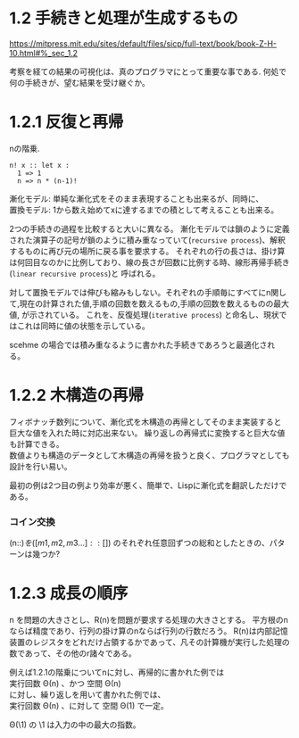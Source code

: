 
# 1.2 手続きと処理が生成するもの

https://mitpress.mit.edu/sites/default/files/sicp/full-text/book/book-Z-H-10.html#%_sec_1.2  

考察を経ての結果の可視化は、真のプログラマにとって重要な事である.
何処で何の手続きが、望む結果を受け継ぐか。

# 1.2.1 反復と再帰

nの階乗.
```
n! x :: let x :
  1 => 1
  n => n * (n-1)!
```

漸化モデル: 単純な漸化式をそのまま表現することも出来るが、同時に、  
置換モデル: 1から数え始めてxに達するまでの積として考えることも出来る。  

2つの手続きの過程を比較すると大いに異なる。
漸化モデルでは鎖のように定義された演算子の記号が鎖のように積み重なっていて(`recursive process`)、解釈するものに再び元の場所に戻る事を要求する。
それぞれの行の長さは、掛け算は何回目なのかに比例しており、線の長さが回数に比例する時、線形再帰手続き(`linear recursive process`)と 呼ばれる。

対して置換モデルでは伸びも縮みもしない。それぞれの手順毎にすべてにn関して,現在の計算された値,手順の回数を数えるもの,手順の回数を数えるものの最大値, が示されている。 これを、反復処理(`iterative process`) と命名し、現状ではこれは同時に値の状態を示している。


scehme の場合では積み重なるように書かれた手続きであろうと最適化される。


# 1.2.2 木構造の再帰

フィボナッチ数列について、漸化式を木構造の再帰としてそのまま実装すると 巨大な値を入れた時に対応出来ない。 繰り返しの再帰式に変換すると巨大な値も計算できる。  
 数値よりも構造のデータとして木構造の再帰を扱うと良く、プログラマとしても設計を行い易い。
 
最初の例は2つ目の例より効率が悪く、簡単で、Lispに漸化式を翻訳しただけである。

### コイン交換

(n::$) を ([m1, m2, m3...]::[$]) のそれぞれ任意回ずつの総和としたときの、パターンは幾つか?


# 1.2.3 成長の順序
n を問題の大きさとし、R(n)を問題が要求する処理の大きさとする。
平方根のnならば精度であり、行列の掛け算のnならば行列の行数だろう。
R(n)は内部記憶装置のレジスタをどれだけ占領するかであって、凡その計算機が実行した処理の数であって、その他のr諸々である。  

例えば1.2.1の階乗についてnに対し、再帰的に書かれた例では  
実行回数 Θ(n) 、かつ 空間 Θ(n)  
に対し、繰り返しを用いて書かれた例では、  
実行回数 Θ(n) 、に対して 空間 Θ(1) で一定。  

Θ(\1) の \1 は入力の中の最大の指数。









